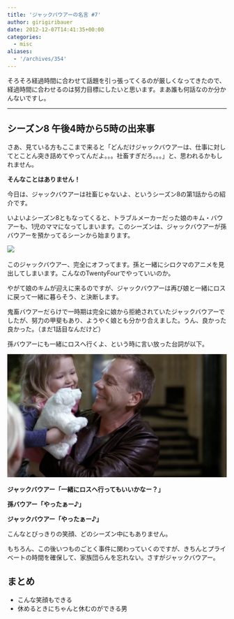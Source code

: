 ```yaml
---
title: 'ジャックバウアーの名言 #7'
author: girigiribauer
date: 2012-12-07T14:41:35+00:00
categories:
  - misc
aliases:
  - '/archives/354'
---
```

そろそろ経過時間に合わせて話題を引っ張ってくるのが厳しくなってきたので、 経過時間に合わせるのは努力目標にしたいと思います。まあ誰も何話なのか分かんないですし。

* * *

## シーズン8 午後4時から5時の出来事

さあ、見ている方もここまで来ると「どんだけジャックバウアーは、仕事に対してとことん突き詰めてやってんだよ。。。社畜すぎだろ。。。」と、思われるかもしれません。

**そんなことはありません！**

今日は、ジャックバウアーは社畜じゃないよ、というシーズン8の第1話からの紹介です。

いよいよシーズン8ともなってくると、トラブルメーカーだった娘のキム・バウアーも、1児のママになってしまいます。このシーズンは、ジャックバウアーが孫バウアーを預かってるシーンから始まります。

![][1]

このジャックバウアー、完全にオフってます。孫と一緒にシロクマのアニメを見出してしまいます。こんなのTwentyFourでやっていいのか。

やがて娘のキムが迎えに来るのですが、ジャックバウアーは再び娘と一緒にロスに戻って一緒に暮らそう、と決断します。

鬼畜バウアーだらけで一時期は完全に娘から拒絶されていたジャックバウアーでしたが、努力の甲斐もあり、ようやく娘とも分かり合えました。うん、良かった良かった。（まだ1話目なんだけど）

孫バウアーにも一緒にロスへ行くよ、という時に言い放った台詞が以下。

![ジャックバウアー「一緒にロスへ行ってもいいかなー？」][2]

**ジャックバウアー「一緒にロスへ行ってもいいかなー？」**

**孫バウアー「やったぁー♪」**

**ジャックバウアー「やったぁー♪」**

こんなとびっきりの笑顔、どのシーズン中にもありません。

もちろん、この後いつものごとく事件に関わっていくのですが、きちんとプライベートの時間を確保して、家族団らんを忘れない。さすがジャックバウアー。

## まとめ

  * こんな笑顔もできる
  * 休めるときにちゃんと休むのができる男

 [1]: /img/2012/12/24advent07-012.png
 [2]: /img/2012/12/24advent07-022.png

